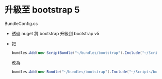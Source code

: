 # 升級至 bootstrap 5

BundleConfig.cs
- 透過 nuget 將 bootstrap 升級到 bootstrap v5
- 把

  ```cs
  bundles.Add(new ScriptBundle("~/bundles/bootstrap").Include("~/Scripts/bootstrap.js"));
  ```

  改為

  ```cs
  bundles.Add(new Bundle("~/bundles/bootstrap").Include("~/Scripts/bootstrap.js"));
  ```
